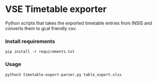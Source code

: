 # VSE Timetable exporter
Python scripts that takes the exported timetable entries from INSIS and converts them to gcal friendly csv.

### Install requirements
```
pip install -r requirements.txt
```

### Usage
```
python3 timetable-export-parser.py table_export.xlsx
```